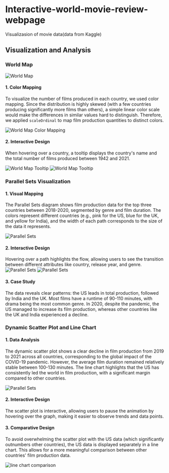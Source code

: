 # Interactive-world-movie-review-webpage
Visualizasion of movie data(data from Kaggle)



## Visualization and Analysis

### World Map

![World Map](asset/0.png)

#### 1. Color Mapping
To visualize the number of films produced in each country, we used color mapping. Since the distribution is highly skewed (with a few countries producing significantly more films than others), a simple linear color scale would make the differences in similar values hard to distinguish. Therefore, we applied `scaleOrdinal` to map film production quantities to distinct colors.

![World Map Color Mapping](asset/1.png)

#### 2. Interactive Design
When hovering over a country, a tooltip displays the country's name and the total number of films produced between 1942 and 2021.

![World Map Tooltip](asset/2.png)
![World Map Tooltip](asset/3.png)

### Parallel Sets Visualization

#### 1. Visual Mapping
The Parallel Sets diagram shows film production data for the top three countries between 2018-2020, segmented by genre and film duration. The colors represent different countries (e.g., pink for the US, blue for the UK, and yellow for India), and the width of each path corresponds to the size of the data it represents.

![Parallel Sets](asset/4.png)

#### 2. Interactive Design
Hovering over a path highlights the flow, allowing users to see the transition between different attributes like country, release year, and genre.
![Parallel Sets](asset/5.png)
![Parallel Sets](asset/6.png)
#### 3. Case Study
The data reveals clear patterns: the US leads in total production, followed by India and the UK. Most films have a runtime of 90-110 minutes, with drama being the most common genre. In 2020, despite the pandemic, the US managed to increase its film production, whereas other countries like the UK and India experienced a decline.

### Dynamic Scatter Plot and Line Chart

#### 1. Data Analysis
The dynamic scatter plot shows a clear decline in film production from 2019 to 2021 across all countries, corresponding to the global impact of the COVID-19 pandemic. However, the average film duration remained relatively stable between 100-130 minutes. The line chart highlights that the US has consistently led the world in film production, with a significant margin compared to other countries.

![Parallel Sets](asset/7.png)

#### 2. Interactive Design
The scatter plot is interactive, allowing users to pause the animation by hovering over the graph, making it easier to observe trends and data points.

#### 3. Comparative Design
To avoid overwhelming the scatter plot with the US data (which significantly outnumbers other countries), the US data is displayed separately in a line chart. This allows for a more meaningful comparison between other countries' film production data.

![line chart comparison](asset/8.png)

